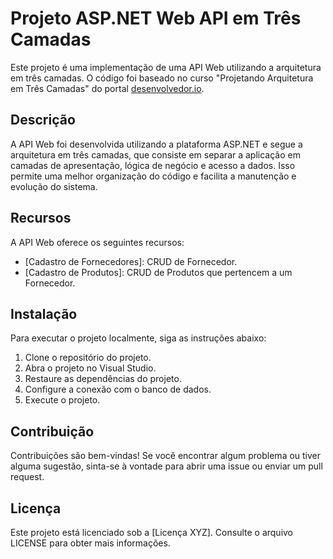 # Projeto ASP.NET Web API em Três Camadas

Este projeto é uma implementação de uma API Web utilizando a arquitetura em três camadas. O código foi baseado no curso "Projetando Arquitetura em Três Camadas" do portal [desenvolvedor.io][https://desenvolvedor.io].

## Descrição

A API Web foi desenvolvida utilizando a plataforma ASP.NET e segue a arquitetura em três camadas, que consiste em separar a aplicação em camadas de apresentação, lógica de negócio e acesso a dados. Isso permite uma melhor organização do código e facilita a manutenção e evolução do sistema.

## Recursos

A API Web oferece os seguintes recursos:

- [Cadastro de Fornecedores]: CRUD de Fornecedor.
- [Cadastro de Produtos]: CRUD de Produtos que pertencem a um Fornecedor.

## Instalação

Para executar o projeto localmente, siga as instruções abaixo:

1. Clone o repositório do projeto.
2. Abra o projeto no Visual Studio.
3. Restaure as dependências do projeto.
4. Configure a conexão com o banco de dados.
5. Execute o projeto.

## Contribuição

Contribuições são bem-vindas! Se você encontrar algum problema ou tiver alguma sugestão, sinta-se à vontade para abrir uma issue ou enviar um pull request.

## Licença

Este projeto está licenciado sob a [Licença XYZ]. Consulte o arquivo LICENSE para obter mais informações.

[https://desenvolvedor.io]: http://www.desenvolvedor.io
